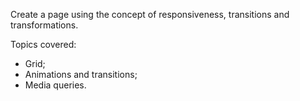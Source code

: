 Create a page using the concept of responsiveness, transitions and transformations.

Topics covered:

- Grid;
- Animations and transitions;
- Media queries.


